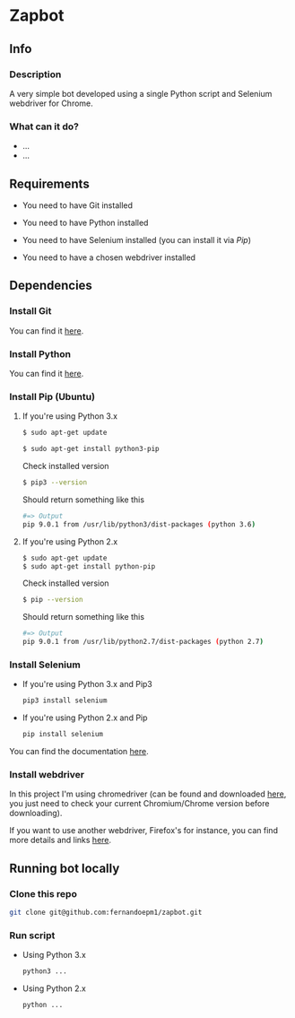 # Zapbot

## Info

### Description

A very simple bot developed using a single Python script and Selenium webdriver for Chrome.

### What can it do?

* ...
* ...

## Requirements

* You need to have Git installed

* You need to have Python installed

* You need to have Selenium installed (you can install it via _Pip_)

* You need to have a chosen webdriver installed

## Dependencies

### Install Git

You can find it [here](https://git-scm.com/).

### Install Python

You can find it [here](https://www.python.org/).

### Install Pip (Ubuntu)

1. If you're using Python 3.x
    ```bash
    $ sudo apt-get update

    $ sudo apt-get install python3-pip
    ```

    Check installed version
    ```bash
    $ pip3 --version
    ```

    Should return something like this
    ```bash
    #=> Output
    pip 9.0.1 from /usr/lib/python3/dist-packages (python 3.6)
    ```

2. If you're using Python 2.x
    ```bash
    $ sudo apt-get update
    $ sudo apt-get install python-pip
    ```

    Check installed version
    ```bash
    $ pip --version
    ```

    Should return something like this
    ```bash
    #=> Output
    pip 9.0.1 from /usr/lib/python2.7/dist-packages (python 2.7)
    ```

### Install Selenium

* If you're using Python 3.x and Pip3
    ```bash
    pip3 install selenium
    ```

* If you're using Python 2.x and Pip
    ```bash
    pip install selenium
    ```

You can find the documentation [here](https://selenium-python.readthedocs.io/getting-started.html).

### Install webdriver

In this project I'm using chromedriver (can be found and downloaded [here](https://sites.google.com/a/chromium.org/chromedriver/downloads), you just need to check your current Chromium/Chrome version before downloading).

If you want to use another webdriver, Firefox's for instance, you can find more details and links [here](https://selenium-python.readthedocs.io/installation.html).

## Running bot locally

### Clone this repo

```bash
git clone git@github.com:fernandoepm1/zapbot.git
```

### Run script

* Using Python 3.x
    ```bash
    python3 ...
    ```

* Using Python 2.x
    ```bash
    python ...
    ```
